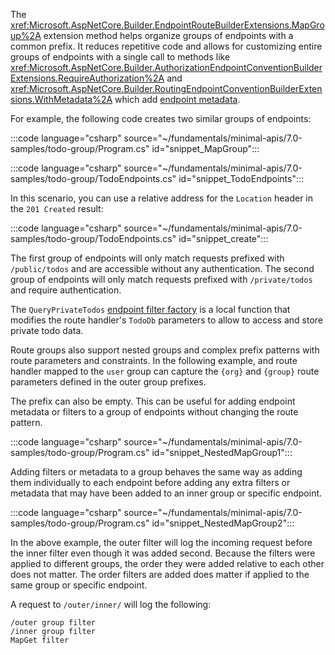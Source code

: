 The <xref:Microsoft.AspNetCore.Builder.EndpointRouteBuilderExtensions.MapGroup%2A> extension method helps organize groups of endpoints with a common prefix. It reduces repetitive code and allows for customizing entire groups of endpoints with a single call to methods like <xref:Microsoft.AspNetCore.Builder.AuthorizationEndpointConventionBuilderExtensions.RequireAuthorization%2A> and <xref:Microsoft.AspNetCore.Builder.RoutingEndpointConventionBuilderExtensions.WithMetadata%2A> which add [endpoint metadata](xref:fundamentals/routing#endpoint-metadata).

For example, the following code creates two similar groups of endpoints:

:::code language="csharp" source="~/fundamentals/minimal-apis/7.0-samples/todo-group/Program.cs" id="snippet_MapGroup":::

:::code language="csharp" source="~/fundamentals/minimal-apis/7.0-samples/todo-group/TodoEndpoints.cs" id="snippet_TodoEndpoints":::

In this scenario, you can use a relative address for the `Location` header in the `201 Created` result:

:::code language="csharp" source="~/fundamentals/minimal-apis/7.0-samples/todo-group/TodoEndpoints.cs" id="snippet_create":::

The first group of endpoints will only match requests prefixed with `/public/todos` and are accessible without any authentication. The second group of endpoints will only match requests prefixed with `/private/todos` and require authentication.

The `QueryPrivateTodos` [endpoint filter factory](xref:fundamentals/minimal-apis/min-api-filters) is a local function that modifies the route handler's `TodoDb` parameters to allow to access and store private todo data.

Route groups also support nested groups and complex prefix patterns with route parameters and constraints. In the following example, and route handler mapped to the `user` group can capture the `{org}` and `{group}` route parameters defined in the outer group prefixes.

The prefix can also be empty. This can be useful for adding endpoint metadata or filters to a group of endpoints without changing the route pattern.

:::code language="csharp" source="~/fundamentals/minimal-apis/7.0-samples/todo-group/Program.cs" id="snippet_NestedMapGroup1":::

Adding filters or metadata to a group behaves the same way as adding them individually to each endpoint before adding any extra filters or metadata that may have been added to an inner group or specific endpoint.

:::code language="csharp" source="~/fundamentals/minimal-apis/7.0-samples/todo-group/Program.cs" id="snippet_NestedMapGroup2":::

In the above example, the outer filter will log the incoming request before the inner filter even though it was added second. Because the filters were applied to different groups, the order they were added relative to each other does not matter. The order filters are added does matter if applied to the same group or specific endpoint.

A request to `/outer/inner/` will log the following:

```dotnetcli
/outer group filter
/inner group filter
MapGet filter
```
